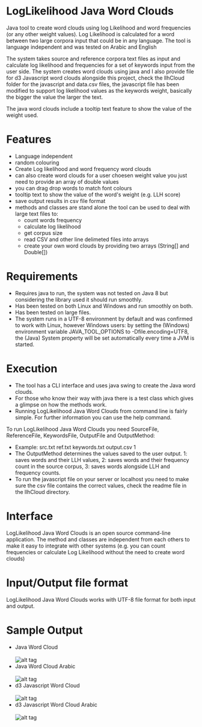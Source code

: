 # LogLikelihood Java Word Clouds
Java tool to create word clouds using log Likelihood and word frequencies (or any other weight values). 
Log Likelihood is calculated for a word between two large corpora input that could be in any language. The tool is language independent and was tested on Arabic and English

The system takes source and reference corpora text files as input and calculate log likelihood and frequencies for a set of keywords input from the user side.
The system creates word clouds using java and I also provide file for d3 Javascript word clouds alongside this project, check the llhCloud folder for the javascript and data.csv files, the javascript file has been modified to
support log likelihood values as the keywords weight, basically the bigger the value the larger the text.

The java word clouds include a tooltip text feature to show the value of the weight used.

# Features
* Language independent
* random colouring
* Create Log likelihood and word frequency word clouds
* can also create word clouds for a user choesen weight value you just need to provide an array of double values
* you can drag drop words to match font colours
* tooltip text to show the value of the word's weight (e.g. LLH score)
* save output results in csv file format
* methods and classes are stand alone the tool can be used to deal with large text files to:
  * count words frequency
  * calculate log likelihood
  * get corpus size
  * read CSV and other line delimeted files into arrays
  * create your own word clouds by providing two arrays (String[] and Double[])


# Requirements
* Requires java to run, the system was not tested on Java 8 but considering the library used it should run smoothly.
* Has been tested on both Linux and Windows and run smoothly on both.
* Has been tested on large files.
* The system runs in a UTF-8 environment by default and was confirmed to work with Linux, however Windows users: by setting the (Windows) environment variable JAVA_TOOL_OPTIONS to -Dfile.encoding=UTF8, the (Java) System property will be set automatically every time a JVM is started. 

# Execution
* The tool has a CLI interface and uses java swing to create the Java word clouds.
* For those who know their way with java there is a test class which gives a glimpse on how the methods work.
* Running LogLikelihood Java Word Clouds from command line is fairly simple.
For further information you can use the help command.

To run LogLikelihood Java Word Clouds you need SourceFile, ReferenceFile, KeywordsFile, OutputFile and OutputMethod:
* Example: src.txt ref.txt keywords.txt output.csv 1
* The OutputMethod determines the values saved to the user output. 1: saves words and their LLH values, 2: saves words and their frequency count in the source corpus, 3: saves words alongside LLH and frequency counts.
* To run the javascript file on your server or localhost you need to make sure the csv file contains the correct values, check the readme file in the llhCloud directory.

# Interface
LogLikelihood Java Word Clouds is an open source command-line application. The method and classes are independent from each others to make it easy to integrate with other systems (e.g. you can count frequencies or calculate Log Likelihood without the need to create word clouds)

# Input/Output file format
LogLikelihood Java Word Clouds works with UTF-8 file format for both input and output.

# Sample Output
* Java Word Cloud </br> </br>
![alt tag](https://github.com/drelhaj/Java_WordCloud_LogLikelihood/blob/master/cloudssample/llhcloudjava.png)
* Java Word Cloud Arabic </br> </br>
![alt tag](https://github.com/drelhaj/Java_WordCloud_LogLikelihood/blob/master/cloudssample/llhcloudjavaarabic.png)
* d3 Javascript Word Cloud </br> </br>
![alt tag](https://github.com/drelhaj/Java_WordCloud_LogLikelihood/blob/master/cloudssample/llhcloudjs.png)
* d3 Javascript Word Cloud Arabic </br> </br>
![alt tag](https://github.com/drelhaj/Java_WordCloud_LogLikelihood/blob/master/cloudssample/llhcloudjsarabic.png)

